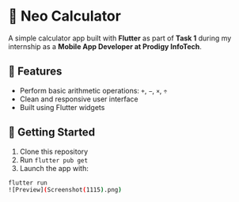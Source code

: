 # 🧮 Neo Calculator

A simple calculator app built with **Flutter** as part of **Task 1** during my internship as a **Mobile App Developer at Prodigy InfoTech**.

## 📱 Features
- Perform basic arithmetic operations: `+`, `−`, `×`, `÷`
- Clean and responsive user interface
- Built using Flutter widgets

## 🚀 Getting Started
1. Clone this repository
2. Run `flutter pub get`
3. Launch the app with:

```bash
flutter run
![Preview](Screenshot(1115).png)
